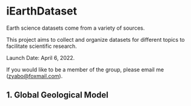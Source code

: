 # iEarthDataset
Earth science datasets come from a variety of sources.

This project aims to collect and organize datasets for different topics to facilitate scientific research.

Launch Date: April 6, 2022.

If you would like to be a member of the group, please email me (zyabo@foxmail.com).

## 1. Global Geological Model





